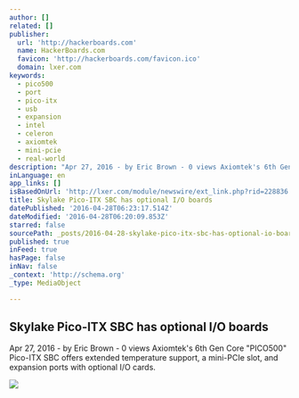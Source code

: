 ```yaml
---
author: []
related: []
publisher:
  url: 'http://hackerboards.com'
  name: HackerBoards.com
  favicon: 'http://hackerboards.com/favicon.ico'
  domain: lxer.com
keywords:
  - pico500
  - port
  - pico-itx
  - usb
  - expansion
  - intel
  - celeron
  - axiomtek
  - mini-pcie
  - real-world
description: "Apr 27, 2016 - by Eric Brown - 0 views Axiomtek's 6th Gen Core \"PICO500\" Pico-ITX SBC offers extended temperature support, a mini-PCIe slot, and expansion ports with optional I/O cards."
inLanguage: en
app_links: []
isBasedOnUrl: 'http://lxer.com/module/newswire/ext_link.php?rid=228836'
title: Skylake Pico-ITX SBC has optional I/O boards
datePublished: '2016-04-28T06:23:17.514Z'
dateModified: '2016-04-28T06:20:09.853Z'
starred: false
sourcePath: _posts/2016-04-28-skylake-pico-itx-sbc-has-optional-io-boards.md
published: true
inFeed: true
hasPage: false
inNav: false
_context: 'http://schema.org'
_type: MediaObject

---
```

<article style=""><h1>Skylake Pico-ITX SBC has optional I/O boards</h1><p>Apr 27, 2016 - by Eric Brown - 0 views Axiomtek's 6th Gen Core "PICO500" Pico-ITX SBC offers extended temperature support, a mini-PCIe slot, and expansion ports with optional I/O cards.</p><img src="http://hackerboards.com/files/aximotek_ax93275_ax93276_ax93292-sm.jpg" /></article>